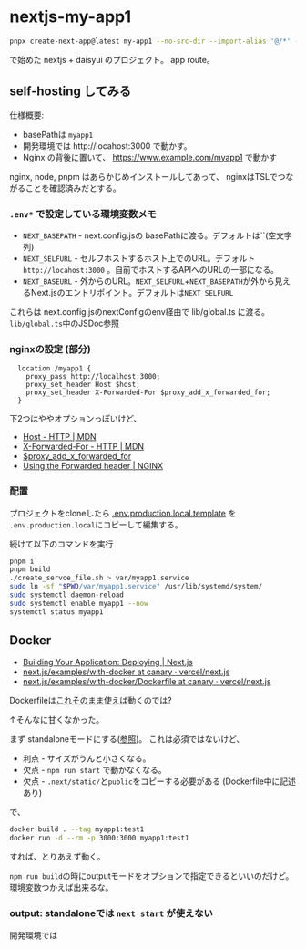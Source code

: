 # nextjs-my-app1

```bash
pnpx create-next-app@latest my-app1 --no-src-dir --import-alias '@/*' --ts --tailwind --eslint --app --use-pnpm
```

で始めた nextjs + daisyui のプロジェクト。 app route。

## self-hosting してみる

仕様概要:

- basePathは `myapp1`
- 開発環境では http://locahost:3000 で動かす。
- Nginx の背後に置いて、 https://www.example.com/myapp1 で動かす

nginx, node, pnpm はあらかじめインストールしてあって、
nginxはTSLでつながることを確認済みだとする。

### `.env*` で設定している環境変数メモ

- `NEXT_BASEPATH` - next.config.jsの basePathに渡る。デフォルトは``(空文字列)
- `NEXT_SELFURL` - セルフホストするホスト上でのURL。デフォルト`http://locahost:3000` 。自前でホストするAPIへのURLの一部になる。
- `NEXT_BASEURL` - 外からのURL。`NEXT_SELFURL`+`NEXT_BASEPATH`が外から見えるNext.jsのエントリポイント。デフォルトは`NEXT_SELFURL`

これらは next.config.jsのnextConfigのenv経由で lib/global.ts に渡る。`lib/global.ts`中のJSDoc参照

### nginxの設定 (部分)

```config
  location /myapp1 {
    proxy_pass http://localhost:3000;
    proxy_set_header Host $host;
    proxy_set_header X-Forwarded-For $proxy_add_x_forwarded_for;
  }
```

下2つはややオプションっぽいけど、

- [Host \- HTTP \| MDN](https://developer.mozilla.org/ja/docs/Web/HTTP/Headers/Host)
- [X-Forwarded-For - HTTP | MDN](https://developer.mozilla.org/ja/docs/Web/HTTP/Headers/X-Forwarded-For)
- [$proxy_add_x_forwarded_for](https://nginx.org/en/docs/http/ngx_http_proxy_module.html#var_proxy_add_x_forwarded_for)
- [Using the Forwarded header | NGINX](https://www.nginx.com/resources/wiki/start/topics/examples/forwarded/)

### 配置

プロジェクトをcloneしたら
[.env.production.local.template](.env.production.local.template) を `.env.production.local`にコピーして編集する。

続けて以下のコマンドを実行

```bash
pnpm i
pnpm build
./create_servce_file.sh > var/myapp1.service
sudo ln -sf "$PWD/var/myapp1.service" /usr/lib/systemd/system/
sudo systemctl daemon-reload
sudo systemctl enable myapp1 --now
systemctl status myapp1
```

## Docker

- [Building Your Application: Deploying | Next.js](https://nextjs.org/docs/pages/building-your-application/deploying#docker-image)
- [next.js/examples/with-docker at canary · vercel/next.js](https://github.com/vercel/next.js/tree/canary/examples/with-docker)
- [next.js/examples/with-docker/Dockerfile at canary · vercel/next.js](https://github.com/vercel/next.js/blob/canary/examples/with-docker/Dockerfile)

Dockerfileは[これそのまま使えば](https://github.com/vercel/next.js/blob/canary/examples/with-docker/Dockerfile)動くのでは?

↑そんなに甘くなかった。

まず standaloneモードにする([参照](https://nextjs.org/docs/app/api-reference/next-config-js/output#automatically-copying-traced-files))。
これは必須ではないけど、

- 利点 - サイズがうんと小さくなる。
- 欠点 - `npm run start` で動かなくなる。
- 欠点 - `.next/static/`と`public`をコピーする必要がある (Dockerfile中に記述あり)

で、

```bash
docker build . --tag myapp1:test1
docker run -d --rm -p 3000:3000 myapp1:test1
```

すれば、とりあえず動く。

`npm run build`の時にoutputモードをオプションで指定できるといいのだけど。環境変数つかえば出来るな。

### output: standaloneでは `next start` が使えない

開発環境では
